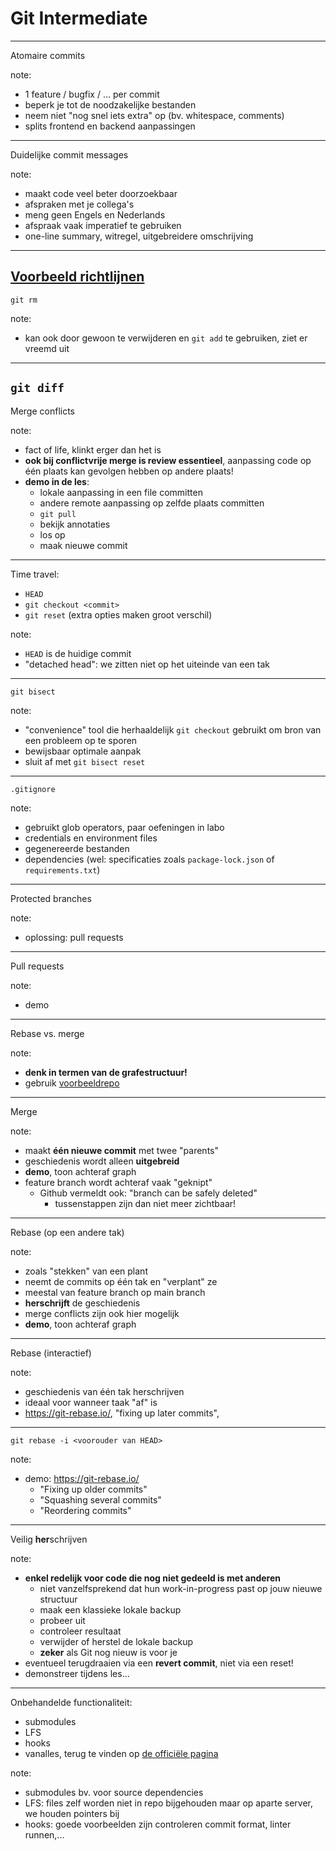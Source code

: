 # Git Intermediate
---
Atomaire commits

note:
- 1 feature / bugfix / ... per commit
- beperk je tot de noodzakelijke bestanden
- neem niet "nog snel iets extra" op (bv. whitespace, comments)
- splits frontend en backend aanpassingen
---
Duidelijke commit messages

note:
- maakt code veel beter doorzoekbaar
- afspraken met je collega's
- meng geen Engels en Nederlands
- afspraak vaak imperatief te gebruiken
- one-line summary, witregel, uitgebreidere omschrijving
---
[Voorbeeld richtlijnen](https://ec.europa.eu/component-library/v1.15.0/eu/docs/conventions/git/)
---
`git rm`

note:
- kan ook door gewoon te verwijderen en `git add` te gebruiken, ziet er vreemd uit
---
`git diff`
---
Merge conflicts

note:
- fact of life, klinkt erger dan het is
- **ook bij conflictvrije merge is review essentieel**, aanpassing code op één plaats kan gevolgen hebben op andere plaats!
- **demo in de les**:
  - lokale aanpassing in een file committen
  - andere remote aanpassing op zelfde plaats committen
  - `git pull`
  - bekijk annotaties
  - los op
  - maak nieuwe commit
---
Time travel:

- `HEAD`
- `git checkout <commit>`
- `git reset` (extra opties maken groot verschil)

note:
- `HEAD` is de huidige commit
- "detached head": we zitten niet op het uiteinde van een tak
---
`git bisect`

note:
- "convenience" tool die herhaaldelijk `git checkout` gebruikt om bron van een probleem op te sporen
- bewijsbaar optimale aanpak
- sluit af met `git bisect reset`
---
`.gitignore`

note:
- gebruikt glob operators, paar oefeningen in labo
- credentials en environment files
- gegenereerde bestanden
- dependencies (wel: specificaties zoals `package-lock.json` of `requirements.txt`)
---
Protected branches

note:
- oplossing: pull requests
---
Pull requests

note:
- demo
---
Rebase vs. merge

note:
- **denk in termen van de grafestructuur!**
- gebruik [voorbeeldrepo](https://github.com/v-nys/example-repo-merge-vs-rebase)
---
Merge

note:
- maakt **één nieuwe commit** met twee "parents"
- geschiedenis wordt alleen **uitgebreid**
- **demo**, toon achteraf graph
- feature branch wordt achteraf vaak "geknipt"
  - Github vermeldt ook: "branch can be safely deleted"
    - tussenstappen zijn dan niet meer zichtbaar!
---
Rebase (op een andere tak)

note:
- zoals "stekken" van een plant
- neemt de commits op één tak en "verplant" ze
- meestal van feature branch op main branch
- **herschrijft** de geschiedenis
- merge conflicts zijn ook hier mogelijk
- **demo**, toon achteraf graph
---
Rebase (interactief)

note:
- geschiedenis van één tak herschrijven
- ideaal voor wanneer taak "af" is
- https://git-rebase.io/, "fixing up later commits", 
---
`git rebase -i <voorouder van HEAD>`

note:
- demo: https://git-rebase.io/
  - "Fixing up older commits"
  - "Squashing several commits"
  - "Reordering commits"
---
Veilig **her**schrijven

note:
- **enkel redelijk voor code die nog niet gedeeld is met anderen**
  - niet vanzelfsprekend dat hun work-in-progress past op jouw nieuwe structuur
  - maak een klassieke lokale backup
  - probeer uit
  - controleer resultaat
  - verwijder of herstel de lokale backup
  - **zeker** als Git nog nieuw is voor je
- eventueel terugdraaien via een **revert commit**, niet via een reset!
- demonstreer tijdens les...
---
Onbehandelde functionaliteit:

- submodules
- LFS
- hooks
- vanalles, terug te vinden op [de officiële pagina](https://git-scm.com)

note:

- submodules bv. voor source dependencies
- LFS: files zelf worden niet in repo bijgehouden maar op aparte server, we houden pointers bij
- hooks: goede voorbeelden zijn controleren commit format, linter runnen,...
